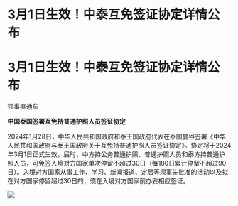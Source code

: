 # 3月1日生效！中泰互免签证协定详情公布

# 3月1日生效！中泰互免签证协定详情公布

领事直通车

**中国泰国签署互免持普通护照人员签证协定**

2024年1月28日，中华人民共和国政府和泰王国政府代表在泰国曼谷签署《中华人民共和国政府与泰王国政府关于互免持普通护照人员签证协定》。协定将于2024年3月1日正式生效。届时，中方持公务普通护照、普通护照人员和泰方持普通护照人员，可免签入境对方国家单次停留不超过30日（每180日累计停留不超过90日）。入境对方国家从事工作、学习、新闻报道、定居等须事先批准的活动以及拟在对方国家停留超过30日的，须在入境对方国家前办妥相应签证。

![](https://inews.gtimg.com/om_bt/O0HtK1kfp87NFMMM3IrjT8E6BhlLXSVdbqNS7OOVKUHRIAA/1000)

